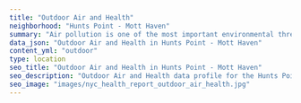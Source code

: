 ```yaml
---
title: "Outdoor Air and Health"
neighborhood: "Hunts Point - Mott Haven"
summary: "Air pollution is one of the most important environmental threats to urban populations and while all people are exposed, pollutant emissions, levels of exposure, and population vulnerability vary across neighborhoods. Exposures to common air pollutants have been linked to respiratory and cardiovascular diseases, cancers, and premature deaths."
data_json: "Outdoor Air and Health in Hunts Point - Mott Haven"
content_yml: "outdoor"
type: location
seo_title: "Outdoor Air and Health in Hunts Point - Mott Haven"
seo_description: "Outdoor Air and Health data profile for the Hunts Point - Mott Haven neighborhood of NYC."
seo_image: "images/nyc_health_report_outdoor_air_health.jpg"
---
```

